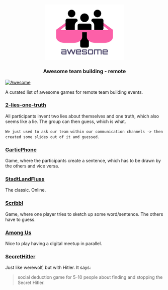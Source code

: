 <br />
<p align="center">
  <a href="https://github.com/strobsi/awesome-team-building">
    <img src="./media/logo.svg" alt="Logo" width="50%" height="auto">
  </a>

  <h3 align="center">Awesome team building - remote</h3>
</p>

[![Awesome](https://awesome.re/badge.svg)](https://awesome.re)

A curated list of awesome games for remote team building events.

### [2-lies-one-truth]()

All participants invent two lies about themselves and one truth, which also seems like a lie. The group can then guess, which is what.

`We just used to ask our team within our communication channels -> then created some slides out of it and guessed.`

### [GarticPhone](https://garticphone.com/de)

Game, where the participants create a sentence, which has to be drawn by the others and vice versa.

### [StadtLandFluss](https://stadtlandfluss.cool/#)

The classic. Online.

### [Scribbl](https://skribbl.io/)

Game, where one player tries to sketch up some word/sentence. The others have to guess.

### [Among Us]()

Nice to play having a digital meetup in parallel.

### [SecretHitler](https://secret-hitler.com/)

Just like werewolf, but with Hitler. It says:

> social deduction game for 5-10 people about finding and stopping the Secret Hitler.

